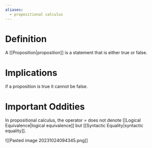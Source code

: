 ```yaml
---
aliases:
  - propositional calculus
---
```

# Definition
A [[Proposition|proposition]] is a statement that is either true or false.
# Implications
if a proposition is true it cannot be false.
# Important Oddities
In propositional calculus, the operator $=$ does not denote [[Logical Equivalence|logical equivalence]] but [[Syntactic Equality|syntactic equality]].


![[Pasted image 20231024094345.png]] 